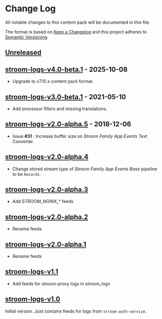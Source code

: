 # Change Log

All notable changes to this content pack will be documented in this file.

The format is based on [Keep a Changelog](http://keepachangelog.com/)
and this project adheres to [Semantic Versioning](http://semver.org/).

## [Unreleased]


## [stroom-logs-v4.0-beta.1] - 2025-10-08

* Upgrade to v7.10.x content pack format.


## [stroom-logs-v3.0-beta.1] - 2021-05-10

* Add processor filters and missing translations.


## [stroom-logs-v2.0-alpha.5] - 2018-12-06

* Issue **#31** : Increase buffer size on _Stroom Family App Events_ Text Converter.


## [stroom-logs-v2.0-alpha.4]

* Change stored stream type of _Stroom Family App Events Base_ pipeline to be `Records`.


## [stroom-logs-v2.0-alpha.3]

* Add STROOM_NGINX_* feeds


## [stroom-logs-v2.0-alpha.2]

* Rename feeds


## [stroom-logs-v2.0-alpha.1]

* Rename feeds


## [stroom-logs-v1.1]

* Add feeds for stroom-proxy logs in _stroom_logs_


## [stroom-logs-v1.0]

Initial version. Just contains feeds for logs from `stroom-auth-service`.


[Unreleased]: https://github.com/gchq/stroom-content/compare/stroom-logs-v4.0-beta.1...HEAD
[stroom-logs-v4.0-beta.1]: https://github.com/gchq/stroom-content/compare/stroom-logs-v3.0-beta.1...stroom-logs-v4.0-beta.1
[stroom-logs-v3.0-beta.1]: https://github.com/gchq/stroom-content/compare/stroom-logs-v2.0-alpha.5...stroom-logs-v3.0-beta.1
[stroom-logs-v2.0-alpha.5]: https://github.com/gchq/stroom-content/compare/stroom-logs-v2.0-alpha.4...stroom-logs-v2.0-alpha.5
[stroom-logs-v2.0-alpha.4]: https://github.com/gchq/stroom-content/compare/stroom-logs-v2.0-alpha.3...stroom-logs-v2.0-alpha.4
[stroom-logs-v2.0-alpha.3]: https://github.com/gchq/stroom-content/compare/stroom-logs-v2.0-alpha.2...stroom-logs-v2.0-alpha.3
[stroom-logs-v2.0-alpha.2]: https://github.com/gchq/stroom-content/compare/stroom-logs-v2.0-alpha.1...stroom-logs-v2.0-alpha.2
[stroom-logs-v2.0-alpha.1]: https://github.com/gchq/stroom-content/compare/stroom-logs-v1.1...stroom-logs-v2.0-alpha.1
[stroom-logs-v1.1]: https://github.com/gchq/stroom-content/compare/stroom-logs-v1.0...stroom-logs-v1.1
[stroom-logs-v1.0]: https://github.com/gchq/stroom-content/compare/stroom-logs-v1.0...stroom-logs-v1.0
